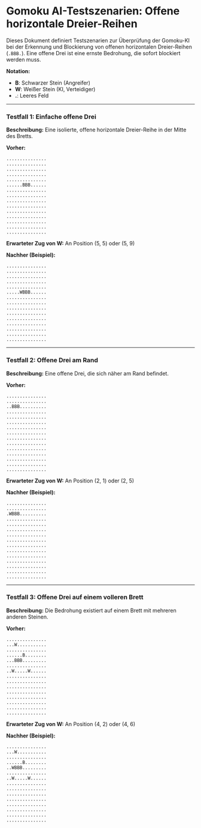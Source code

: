# Gomoku AI-Testszenarien: Offene horizontale Dreier-Reihen

Dieses Dokument definiert Testszenarien zur Überprüfung der Gomoku-KI bei der Erkennung und Blockierung von offenen horizontalen Dreier-Reihen (`.BBB.`). Eine offene Drei ist eine ernste Bedrohung, die sofort blockiert werden muss.

**Notation:**
-   **B**: Schwarzer Stein (Angreifer)
-   **W**: Weißer Stein (KI, Verteidiger)
-   **.**: Leeres Feld

---

### Testfall 1: Einfache offene Drei

**Beschreibung:** Eine isolierte, offene horizontale Dreier-Reihe in der Mitte des Bretts.

**Vorher:**
```
...............
...............
...............
...............
...............
......BBB......
...............
...............
...............
...............
...............
...............
...............
...............
...............
```

**Erwarteter Zug von W:** An Position (5, 5) oder (5, 9)

**Nachher (Beispiel):**
```
...............
...............
...............
...............
...............
.....WBBB......
...............
...............
...............
...............
...............
...............
...............
...............
...............
```

---

### Testfall 2: Offene Drei am Rand

**Beschreibung:** Eine offene Drei, die sich näher am Rand befindet.

**Vorher:**
```
...............
...............
..BBB..........
...............
...............
...............
...............
...............
...............
...............
...............
...............
...............
...............
...............
```

**Erwarteter Zug von W:** An Position (2, 1) oder (2, 5)

**Nachher (Beispiel):**
```
...............
...............
.WBBB..........
...............
...............
...............
...............
...............
...............
...............
...............
...............
...............
...............
...............
```

---

### Testfall 3: Offene Drei auf einem volleren Brett

**Beschreibung:** Die Bedrohung existiert auf einem Brett mit mehreren anderen Steinen.

**Vorher:**
```
...............
...W...........
...............
......B........
...BBB.........
...............
..W.....W......
...............
...............
...............
...............
...............
...............
...............
...............
```

**Erwarteter Zug von W:** An Position (4, 2) oder (4, 6)

**Nachher (Beispiel):**
```
...............
...W...........
...............
......B........
..WBBB.........
...............
..W.....W......
...............
...............
...............
...............
...............
...............
...............
...............
```
